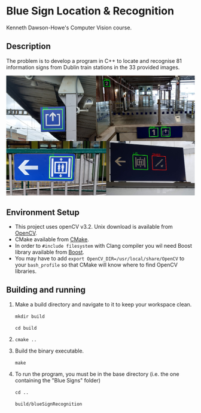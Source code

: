 # Blue Sign Location & Recognition
Kenneth Dawson-Howe's Computer Vision course.

## Description

The problem is to develop a program in C++ to locate and recognise 81 information signs from Dublin train stations in the 33 provided images.

![Sample Results](Blue%20Signs/BlueSignSampleResults.png "Sample Results")

## Environment Setup
- This project uses openCV v3.2. Unix download is available from [OpenCV](https://sourceforge.net/projects/opencvlibrary/files/opencv-unix/3.2.0/opencv-3.2.0.zip/download).
- CMake available from [CMake](https://cmake.org/download/).
- In order to `#include filesystem` with Clang compiler you wil need Boost library available from [Boost](https://www.boost.org/doc/libs/1_71_0/more/getting_started/index.html). 
- You may have to add `export OpenCV_DIR=/usr/local/share/OpenCV` to your `bash_profile`
  so that CMake will know where to find OpenCV libraries.


## Building and running
1. Make a build directory and navigate to it to keep your workspace clean.
   
   `mkdir build`
   
   `cd build`

2. `cmake ..`
  
3. Build the binary executable.
   
   `make`

4. To run the program, you must be in the base directory (i.e. the one containing the "Blue Signs" folder)

   `cd ..`

   `build/blueSignRecognition `